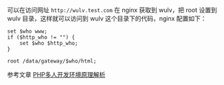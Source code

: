 可以在访问网址 `http://wulv.test.com` 在 nginx 获取到 wulv，把 root 设置到 wulv 目录，这样就可以访问到 wulv 这个目录下的代码，nginx 配置如下：

```nginx
set $who www;
if ($http_who != "") {
    set $who $http_who;
}

root /data/gateway/$who/html;
```

参考文章 [PHP多人开发环境原理解析](https://wenda.shukaiming.com/article/433)
